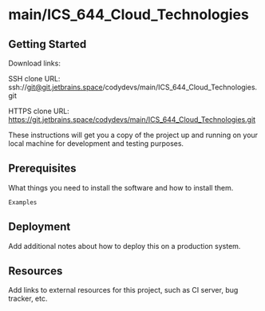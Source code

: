 # main/ICS_644_Cloud_Technologies



## Getting Started

Download links:

SSH clone URL: ssh://git@git.jetbrains.space/codydevs/main/ICS_644_Cloud_Technologies.git

HTTPS clone URL: https://git.jetbrains.space/codydevs/main/ICS_644_Cloud_Technologies.git



These instructions will get you a copy of the project up and running on your local machine for development and testing purposes.

## Prerequisites

What things you need to install the software and how to install them.

```
Examples
```

## Deployment

Add additional notes about how to deploy this on a production system.

## Resources

Add links to external resources for this project, such as CI server, bug tracker, etc.

